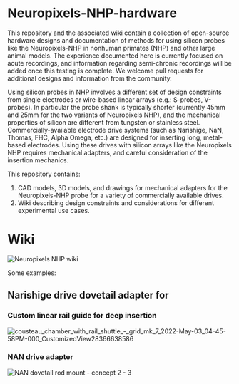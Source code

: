 # Neuropixels-NHP-hardware
 
This repository and the associated wiki contain a collection of open-source hardware designs and documentation of methods for using silicon probes like the Neuropixels-NHP in nonhuman primates (NHP) and other large animal models. The experience documented here is currently focused on acute recordings, and information regarding semi-chronic recordings will be added once this testing is complete. We welcome pull requests for additional designs and information from the community. 

Using silicon probes in NHP involves a different set of design constraints from single electrodes or wire-based linear arrays (e.g.: S-probes, V-probes). In particular the probe shank is typically shorter (currently 45mm and 25mm for the two variants of Neuropixels NHP), and the mechanical properties of silicon are different from tungsten or stainless steel. Commercially-available electrode drive systems (such as Narishige, NaN, Thomas, FHC, Alpha Omega, etc.) are designed for inserting long, metal-based electrodes. Using these drives with silicon arrays like the Neuropixels NHP requires mechanical adapters, and careful consideration of the insertion mechanics. 

This repository contains:
1. CAD models, 3D models, and drawings for mechanical adapters for the Neuropixels-NHP probe for a variety of commercially available drives.
2. Wiki describing design constraints and considerations for different experimental use cases. 


# Wiki

![Neuropixels NHP wiki](https://github.com/etrautmann/Neuropixels-NHP-hardware/wiki)

Some examples:

## Narishige drive dovetail adapter for 


### Custom linear rail guide for deep insertion

![cousteau_chamber_with_rail_shuttle_-_grid_mk_7_2022-May-03_04-45-58PM-000_CustomizedView28366638586](https://user-images.githubusercontent.com/768056/199261985-25c108b2-2d36-405a-8038-47a3bb62a5f5.png)

### NAN drive adapter


![NAN dovetail rod mount - concept 2 - 3](https://user-images.githubusercontent.com/768056/199263060-92165520-8abc-41f7-8434-deb7cd273246.png)

